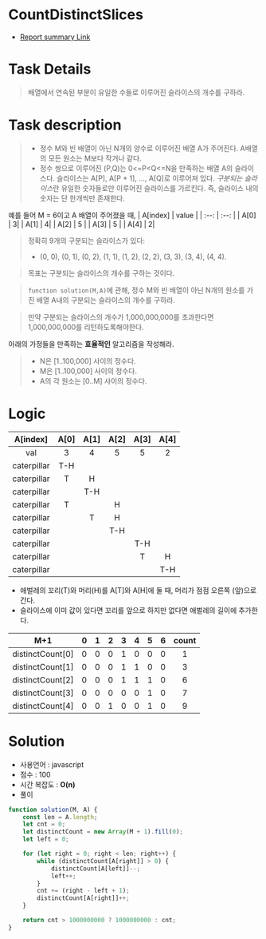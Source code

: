 # CountDistinctSlices
* [Report summary Link](https://app.codility.com/demo/results/trainingKEDT6K-9H2/)
# Task Details
> 배열에서 연속된 부분이 유일한 수들로 이루어진 슬라이스의 개수를 구하라.
# Task description
> * 정수 M와 빈 배열이 아닌 N개의 양수로 이루어진 배열 A가 주어진다. A배열의 모든 원소는 M보다 작거나 같다.
> * 정수 쌍으로 이루어진 (P,Q)는 0<=P<Q<=N을 만족하는 배열 A의 슬라이스다. 슬라이스는 A[P], A[P + 1], ..., A[Q]로 이루어져 있다. <i>구분되는 슬라이스</i>란 유일한 숫자들로만 이루어진 슬라이스를 가르킨다. 즉, 슬라이스 내의 숫자는 단 한개씩만 존재한다. 

예를 들어 M = 6이고 A 배열이 주어졌을 때,
| A[index] | value |
| :--: | :--: |
| A[0] | 3| 
|  A[1] | 4| 
| A[2]  | 5 | 
| A[3] | 5 | 
| A[4]  | 2| 


> 정확히 9개의 구분되는 슬라이스가 있다: 
> * (0, 0), (0, 1), (0, 2), (1, 1), (1, 2), (2, 2), (3, 3), (3, 4), (4, 4).

> 목표는 구분되는 슬라이스의 개수를 구하는 것이다.

> `function solution(M,A)`에 관해, 정수 M와 빈 배열이 아닌 N개의 원소를 가진 배열 A내의 구분되는 슬라이스의 개수를 구하라.

> 만약 구분되는 슬라이스의 개수가 1,000,000,000를 초과한다면 1,000,000,000를 리턴하도록해야한다.

아래의 가정들을 만족하는 **효율적인** 알고리즘을 작성해라.
> * N은 [1..100,000] 사이의 정수다.
> * M은 [1..100,000]  사이의 정수다.
> * A의 각 원소는 [0..M] 사이의 정수다. 

# Logic
| A[index] | A[0] | A[1] | A[2]  | A[3] | A[4]  |
| :--: | :--: | :--: | :--: | :--: | :--: |
| val | 3 | 4 | 5 | 5 | 2 |
| caterpillar | T-H |   |   |   |   |
| caterpillar | T   | H |   |   |   |
| caterpillar |     | T-H |   |   |   |
| caterpillar | T   |   | H  |   |   |
| caterpillar |     | T |  H |   |   |
| caterpillar |     |   | T-H  |   |   |
| caterpillar |     |   |      | T-H |   |
| caterpillar |     |   |      | T  |  H |
| caterpillar |     |   |      |    |  T-H |
* 애벌레의 꼬리(T)와 머리(H)를 A[T]와 A[H]에 둘 때, 머리가 점점 오른쪽 (앞)으로 간다.
* 슬라이스에 이미 값이 있다면 꼬리를 앞으로 하지만 없다면 애벌레의 길이에 추가한다.
  
| M+1 | 0 | 1 | 2 | 3 | 4 | 5 |6 | count|
| :--: | :--: | :--: | :--: | :--: | :--: |:--: |:--: |:--: |
| distinctCount[0] | 0 |0| 0 |1| 0 |0 |0 | 1 | 
| distinctCount[1] | 0 |0| 0 |1 |1 |0 |0 |3 |
| distinctCount[2] |0 |0| 0 |1| 1| 1| 0 |6|
| distinctCount[3] | 0| 0 |0| 0| 0| 1|0 | 7 |
| distinctCount[4] | 0| 0 |1| 0 |0| 1 |0 |9|

# Solution 
* 사용언어 : javascript
* 점수 : 100
* 시간 복잡도 : **O(n)**
* 풀이
```javascript
function solution(M, A) {
    const len = A.length;
    let cnt = 0;
    let distinctCount = new Array(M + 1).fill(0); 
    let left = 0;

    for (let right = 0; right < len; right++) {
        while (distinctCount[A[right]] > 0) {
            distinctCount[A[left]]--;
            left++;
        }
        cnt += (right - left + 1);
        distinctCount[A[right]]++; 
    }

    return cnt > 1000000000 ? 1000000000 : cnt;
}
```
